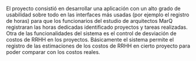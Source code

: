 El proyecto consistió en desarrollar una aplicación con un alto grado de usabilidad sobre todo en las interfaces más 
usadas (por ejemplo el registro de horas) para que los funcionarios del estudio de arquitectos MarQ registraran las 
horas dedicadas identificado proyectos y tareas realizadas.
Otra de las funcionalidades del sistema es el control de desviación de costos de RRHH en los proyectos. 
Básicamente el sistema permite el registro de las estimaciones de los costos de RRHH en cierto proyecto para poder comparar con los costos reales.

